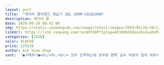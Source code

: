 ```yaml
---
layout: post 
title:  "캐리어 클라윈드 제습기 18L CDHM-C018LROW" 
description: 캐리어 클 ..
date: 2020-06-26 08:42:00 
img: https://static.coupangcdn.com/image/retail/images/2019/05/28/10/2/a76115c4-7e8a-4c1d-bce7-7951872c84c6.jpg 
linkUrl: https://link.coupang.com/re/AFFSDP?lptag=AF3600438&subid=ahnPublicAsk&pageKey=225509785&itemId=712962584&vendorItemId=4838806083&traceid=V0-113-f731670d5a5eb15c 
categories: [1016] 
color: 4CAF50 
price: 225510 
author: Ask View Shop 
cont:  "●구매후기●<br/>Ps.<br/> 모두 만족하는데 뒷부분 팬쪽 금속 부분이 많이 휘어서 언다는데 저도 약간은 휘어있었지만 그냥 사용할민한 수준이라 반품었이 사용합니다.<br/> 제습에는 크게 문제가 없는 부분인듯 싶네요<br/>가성비  확실히 좋은건 사실이나<br/>가성비 최고다<br/>가성비를 따진다면 이걸 사도록 하세요<br/>가장 이제품의 단점은 물받이에 물이 다치 교체시 손잡이커버를 항상 빼주어야 교체가 쉽습니다.<br/> 탈부착시 매우 귀찮게 설계되어있네요.<br/><br/>그건 말고는 소음도  조용하고 제습의  기능은<br/>리뷰에 뒤에 철판 휘어졌다는거 보고 갈등했는데<br/>물건자체는 주문 후 다음날 배송되었습니다.<br/> 정말 빠르구요! 캐리어 제습기는 처음 사용중입니다.<br/> 다른분들이 제습기 소리가 크다고 하셨는데 민감성이 떨어지는 저는 타 제조사 제품 특히 이전에 사용하던 위닉스 제습기랑 별반 차이가 없습니다.<br/><br/>물받이이 다차서 버리실때는 설명서대로 손잡이 제거하지 마시고 그냥 버리시면 되는부분으로 충분히 사용하실때 숙지하시면 될것 같습니다.<br/><br/>민감하신분들은 밤에 주무실때 당연히 선풍기 소리도 거슬리게 들리실지도 모르겠지만 저는 만족하였습니다.<br/><br/>본 리뷰는 내 돈주고 산 제품의 리뷰임을 밝힘<br/>사용에 지장이 있는게 아니기 때문에 그냥 사용하기로 함<br/>사진과같아서  새 물건임에도  기분이  좋지 않음 ㅠ<br/>신랑이 보고 쓰는데는  지장 없다고해서  반품은<br/>여러 구매평과 같이  뒷쪽 판이  구겨지거나<br/>여름이 다가오니  습도가 높아져 구매결정<br/>역시 내 제품도 휘어져있음<br/>올 여름 제습은 캐리어로 클리어하는 걸로<br/>저는 그냥 물받이 자체를 들어서 버립니다.<br/><br/>저렴한 가격에 잘 구입하였습니다.<br/><br/>제습력도 나쁘지 않았습니다.<br/> 일부러 용량이 낮은 제습기보다는 충분히 저속으로 사용하기위해 18리터짜리를 구입했고 제습력은 강약 조절에서 약으로 돌려도 충분히 사용할민 했고 소음도 선풍기소리정도로 만족스럽습니다.<br/><br/>집에 에어컨도 캐리어 인데,,, 역시 좋다<br/>철판 휘어진거 신경쓰이면 사지말고<br/>충실히 잘한다 ... <br/><br/>하지 않고 사용하지만 ... <br/>.<br/> 찝찝함은 어쩔수가  없다<br/>" 
---
```


